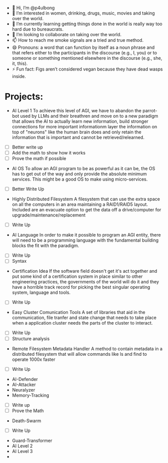 - 👋 Hi, I’m @p4ulbong
- 👀 I’m interested in women, drinking, drugs, music, movies and taking over the world.
- 🌱 I’m currently learning getting things done in the world is really way too hard due to bureaucrats.
- 💞️ I’m looking to collaborate on taking over the world.
- 📫 How to reach me smoke signals are a tried and true method.
- 😄 Pronouns: a word that can function by itself as a noun phrase and that refers either to the participants in the discourse (e.g., I, you) or to someone or something mentioned elsewhere in the discourse (e.g., she, it, this).
- ⚡ Fun fact: Figs aren’t considered vegan because they have dead wasps inside.

<!---
p4ulbong/p4ulbong is a ✨ special ✨ repository because its `README.md` (this file) appears on your GitHub profile.
You can click the Preview link to take a look at your changes.
--->

# Projects:

- AI Level 1 
To achieve this level of AGI, we have to abandon the parrot-bot used by LLMs and their breathren and move on to a new paradigm that allows the AI to actually learn new information, build stronger connections for more important informationm layer the information on top of "neurons" like the human brain does and only retain the information that is important and cannot be retrieved/relearned.
- [ ] Better write up
- [ ] Add the math to show how it works
- [ ] Prove the math if possible

- AI OS
To allow an AGI program to be as powerful as it can be, the OS has to get out of the way and only provide the absolute minimum services.  This might be a good OS to make using micro-services.
- [ ] Better Write Up

- Highly Distributed Filesystem
A filesystem that can use the extra space on all the computers in an area maintaining a RAID1/RAID5 layout.  Included are an evacuate option to get the data off a drive/computer for upgrade/maintenance/replacement
- [ ] Write Up

- AI Language
In order to make it possible to program an AGI entity, there will need to be a programming language with the fundamental building blocks the fit with the paradigm.
- [ ] Write Up
- [ ] Syntax

- Certification Idea
If the software field doesn't get it's act together and put some kind of a certification system in place similar to other engineering practices, the governments of the world will do it and they have a horrible track record for picking the best singular operating system, language and tools.
- [ ] Write Up

- Easy Cluster Comunication Tools
A set of libraries that aid in the communication, file tranfer and state change that needs to take place when a application cluster needs the parts of the cluster to interact.
- [ ] Write Up 
- [ ] Structure analysis

- Remote Filesystem Metadata Handler
A method to contain metadata in a distributed filesystem that will allow commands like ls and find to operate 1000x faster
- [ ] Write Up
   
- AI-Defender
- AI-Attacker
- Neuralyzer
- Memory-Tracking
- [ ] Write up
- [ ] Prove the Math
- Death-Swarm
- [ ] Write Up
- Guard-Transformer
- AI Level 2
- AI Level 3
- 
